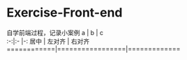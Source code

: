 # Exercise-Front-end
自学前端过程，记录小案例
a  | b | c  
:-:|:- |-:
    居中    |     左对齐      |   右对齐    
============|=================|=============
